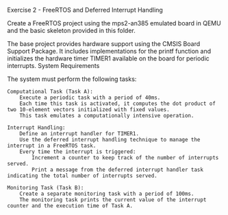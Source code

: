 Exercise 2 - FreeRTOS and Deferred Interrupt Handling

Create a FreeRTOS project using the mps2-an385 emulated board in QEMU and the basic skeleton provided in this folder.

The base project provides hardware support using the CMSIS Board Support Package. It includes implementations for the printf function and initializes the hardware timer TIMER1 available on the board for periodic interrupts.
System Requirements

The system must perform the following tasks:

    Computational Task (Task A):
        Execute a periodic task with a period of 40ms.
        Each time this task is activated, it computes the dot product of two 10-element vectors initialized with fixed values.
        This task emulates a computationally intensive operation.

    Interrupt Handling:
        Define an interrupt handler for TIMER1.
        Use the deferred interrupt handling technique to manage the interrupt in a FreeRTOS task.
        Every time the interrupt is triggered:
            Increment a counter to keep track of the number of interrupts served.
            Print a message from the deferred interrupt handler task indicating the total number of interrupts served.

    Monitoring Task (Task B):
        Create a separate monitoring task with a period of 100ms.
        The monitoring task prints the current value of the interrupt counter and the execution time of Task A.